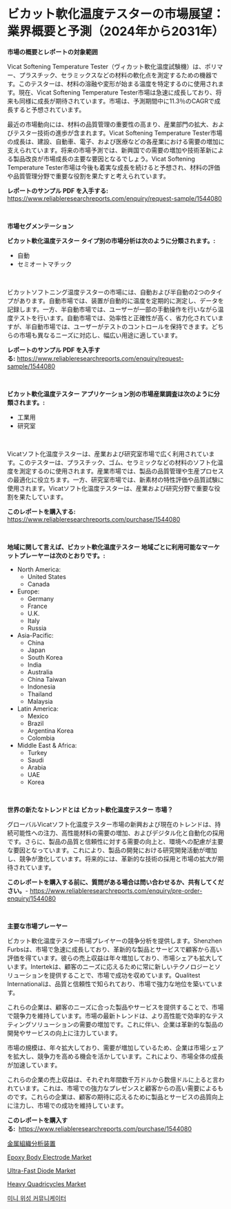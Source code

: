 <p><h1>ビカット軟化温度テスターの市場展望：業界概要と予測（2024年から2031年）</h1></p><p><strong>市場の概要とレポートの対象範囲</strong></p>
<p><p>Vicat Softening Temperature Tester（ヴィカット軟化温度試験機）は、ポリマー、プラスチック、セラミックスなどの材料の軟化点を測定するための機器です。このテスターは、材料の溶融や変形が始まる温度を特定するのに使用されます。現在、Vicat Softening Temperature Tester市場は急速に成長しており、将来も同様に成長が期待されています。市場は、予測期間中に11.3％のCAGRで成長すると予想されています。</p><p>最近の市場動向には、材料の品質管理の重要性の高まり、産業部門の拡大、およびテスター技術の進歩が含まれます。Vicat Softening Temperature Tester市場の成長は、建設、自動車、電子、および医療などの各産業における需要の増加に支えられています。将来の市場予測では、新興国での需要の増加や技術革新による製品改良が市場成長の主要な要因となるでしょう。Vicat Softening Temperature Tester市場は今後も着実な成長を続けると予想され、材料の評価や品質管理分野で重要な役割を果たすと考えられています。</p></p>
<p><strong>レポートのサンプル PDF を入手する:</strong> <a href="https://www.reliableresearchreports.com/enquiry/request-sample/1544080">https://www.reliableresearchreports.com/enquiry/request-sample/1544080</a></p>
<p>&nbsp;</p>
<p><strong>市場セグメンテーション</strong></p>
<p><strong>ビカット軟化温度テスター タイプ別の市場分析は次のように分類されます。:</strong></p>
<p><ul><li>自動</li><li>セミオートマチック</li></ul></p>
<p>&nbsp;</p>
<p><p>ビカットソフトニング温度テスターの市場には、自動および半自動の2つのタイプがあります。自動市場では、装置が自動的に温度を定期的に測定し、データを記録します。一方、半自動市場では、ユーザーが一部の手動操作を行いながら温度テストを行います。自動市場では、効率性と正確性が高く、省力化されていますが、半自動市場では、ユーザーがテストのコントロールを保持できます。どちらの市場も異なるニーズに対応し、幅広い用途に適しています。</p></p>
<p><strong>レポートのサンプル PDF を入手する:</strong>&nbsp;<a href="https://www.reliableresearchreports.com/enquiry/request-sample/1544080">https://www.reliableresearchreports.com/enquiry/request-sample/1544080</a></p>
<p>&nbsp;</p>
<p><strong> ビカット軟化温度テスター アプリケーション別の市場産業調査は次のように分類されます。:</strong></p>
<p><ul><li>工業用</li><li>研究室</li></ul></p>
<p>&nbsp;</p>
<p><p>Vicatソフト化温度テスターは、産業および研究室市場で広く利用されています。このテスターは、プラスチック、ゴム、セラミックなどの材料のソフト化温度を測定するのに使用されます。産業市場では、製品の品質管理や生産プロセスの最適化に役立ちます。一方、研究室市場では、新素材の特性評価や品質試験に使用されます。Vicatソフト化温度テスターは、産業および研究分野で重要な役割を果たしています。</p></p>
<p><strong>このレポートを購入する:</strong>&nbsp; <a href="https://www.reliableresearchreports.com/purchase/1544080">https://www.reliableresearchreports.com/purchase/1544080</a></p>
<p>&nbsp;</p>
<p><strong>地域に関して言えば、ビカット軟化温度テスター 地域ごとに利用可能なマーケットプレーヤーは次のとおりです。:</strong></p>
<p><ul>
    <li>
        North America:
        <ul>
            <li>United States</li>
            <li>Canada</li>
        </ul>
    </li>
    <li>
        Europe:
        <ul>
            <li>Germany</li>
            <li>France</li>
            <li>U.K.</li>
            <li>Italy</li>
            <li>Russia</li>
        </ul>
    </li>
    <li>
        Asia-Pacific:
        <ul>
            <li>China</li>
            <li>Japan</li>
            <li>South Korea</li>
            <li>India</li>
            <li>Australia</li>
            <li>China Taiwan</li>
            <li>Indonesia</li>
            <li>Thailand</li>
            <li>Malaysia</li>
        </ul>
    </li>
    <li>
        Latin America:
        <ul>
            <li>Mexico</li>
            <li>Brazil</li>
            <li>Argentina Korea</li>
            <li>Colombia</li>
        </ul>
    </li>
    <li>
        Middle East & Africa:
        <ul>
            <li>Turkey</li>
            <li>Saudi</li>
            <li>Arabia</li>
            <li>UAE</li>
            <li>Korea</li>
        </ul>
    </li>
    </ul></p>
<p>&nbsp;</p>
<p><strong>世界の新たなトレンドとは ビカット軟化温度テスター 市場？</strong></p>
<p><p>グローバルVicatソフト化温度テスター市場の新興および現在のトレンドは、持続可能性への注力、高性能材料の需要の増加、およびデジタル化と自動化の採用です。さらに、製品の品質と信頼性に対する需要の向上と、環境への配慮が主要な要因となっています。これにより、製品の開発における研究開発活動が増加し、競争が激化しています。将来的には、革新的な技術の採用と市場の拡大が期待されています。</p></p>
<p><strong>このレポートを購入する前に、質問がある場合は問い合わせるか、共有してください。</strong>- <a href="https://www.reliableresearchreports.com/enquiry/pre-order-enquiry/1544080">https://www.reliableresearchreports.com/enquiry/pre-order-enquiry/1544080</a></p>
<p>&nbsp;</p>
<p><strong>主要な市場プレーヤー</strong></p>
<p><p>ビカット軟化温度テスター市場プレイヤーの競争分析を提供します。Shenzhen Furbsは、市場で急速に成長しており、革新的な製品とサービスで顧客から高い評価を得ています。彼らの売上収益は年々増加しており、市場シェアも拡大しています。Intertekは、顧客のニーズに応えるために常に新しいテクノロジーとソリューションを提供することで、市場で成功を収めています。Qualitest Internationalは、品質と信頼性で知られており、市場で強力な地位を築いています。</p><p>これらの企業は、顧客のニーズに合った製品やサービスを提供することで、市場で競争力を維持しています。市場の最新トレンドは、より高性能で効率的なテスティングソリューションの需要の増加です。これに伴い、企業は革新的な製品の開発やサービスの向上に注力しています。</p><p>市場の規模は、年々拡大しており、需要が増加しているため、企業は市場シェアを拡大し、競争力を高める機会を活かしています。これにより、市場全体の成長が加速しています。</p><p>これらの企業の売上収益は、それぞれ年間数千万ドルから数億ドルに上ると言われています。これは、市場での強力なプレゼンスと顧客からの高い需要によるものです。これらの企業は、顧客の期待に応えるために製品とサービスの品質向上に注力し、市場での成功を維持しています。</p></p>
<p><strong>このレポートを購入する:</strong>&nbsp;&nbsp;<a href="https://www.reliableresearchreports.com/purchase/1544080">https://www.reliableresearchreports.com/purchase/1544080</a></p>
<p><p><a href="https://github.com/schmahlson/Market-Research-Report-List-1/blob/main/458782213424.md">金属組織分析装置</a></p><p><a href="https://github.com/markusgodoy/Market-Research-Report-List-2/blob/main/epoxy-body-electrode-market.md">Epoxy Body Electrode Market</a></p><p><a href="https://github.com/luckyshygirl/Market-Research-Report-List-3/blob/main/ultra-fast-diode-market.md">Ultra-Fast Diode Market</a></p><p><a href="https://issuu.com/reportprime-2/docs/heavy-quadricycles-market-size-2030.pptx">Heavy Quadricycles Market</a></p><p><a href="https://github.com/vsnao330707/Market-Research-Report-List-1/blob/main/967762612266.md">미니 위성 커뮤니케이터</a></p></p>